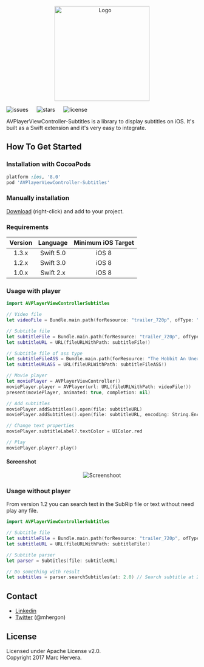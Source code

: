 <p align="center" >
<img src="https://raw.github.com/mhergon/AVPlayerViewController-Subtitles/master/assets/logo.png" alt="Logo" title="Logo" width=250>
</p>

![issues](https://img.shields.io/github/issues/mhergon/AVPlayerViewController-Subtitles.svg)
&emsp;
![stars](https://img.shields.io/github/stars/mhergon/AVPlayerViewController-Subtitles.svg)
&emsp;
![license](https://img.shields.io/badge/license-Apache%202.0-brightgreen.svg)


AVPlayerViewController-Subtitles is a library to display subtitles on iOS. It's built as a Swift extension and it's very easy to integrate.

## How To Get Started

### Installation with CocoaPods

```ruby
platform :ios, '8.0'
pod 'AVPlayerViewController-Subtitles'
```

### Manually installation

[Download](https://github.com/mhergon/MPMoviePlayerController-Subtitles/raw/master/MPMoviePlayerController-Subtitles.swift) (right-click) and add to your project.

### Requirements

| Version | Language  | Minimum iOS Target  |
|:--------------------:|:---------------------------:|:---------------------------:|
|          1.3.x         |            Swift 5.0            |            iOS 8            |
|          1.2.x         |            Swift 3.0            |            iOS 8            |
|          1.0.x         |            Swift 2.x           |            iOS 8            |


### Usage with player

```swift
import AVPlayerViewControllerSubtitles
```

```swift
// Video file
let videoFile = Bundle.main.path(forResource: "trailer_720p", ofType: "mov")

// Subtitle file
let subtitleFile = Bundle.main.path(forResource: "trailer_720p", ofType: "srt")
let subtitleURL = URL(fileURLWithPath: subtitleFile!)

// Subtitle file of ass type
let subtitleFileASS = Bundle.main.path(forResource: "The Hobbit An Unexpected Journey 2012 1080p Blu-ray Remux AVC DTS-HD MA 7.1 - KRaLiMaRKo.简英1", ofType: "ass")
let subtitleURLASS = URL(fileURLWithPath: subtitleFileASS!)

// Movie player
let moviePlayer = AVPlayerViewController()
moviePlayer.player = AVPlayer(url: URL(fileURLWithPath: videoFile!))
present(moviePlayer, animated: true, completion: nil)

// Add subtitles
moviePlayer.addSubtitles().open(file: subtitleURL)
moviePlayer.addSubtitles().open(file: subtitleURL, encoding: String.Encoding.utf8)

// Change text properties
moviePlayer.subtitleLabel?.textColor = UIColor.red

// Play
moviePlayer.player?.play()
```

#### Screenshot
<p align="center" >
<img src="https://raw.github.com/mhergon/AVPlayerViewController-Subtitles/master/assets/screenshot.png" alt="Screenshoot" title="Screenshoot">
</p>

### Usage without player

From version 1.2 you can search text in the SubRip file or text without need play any file.

```swift
import AVPlayerViewControllerSubtitles
```

```swift
// Subtitle file
let subtitleFile = Bundle.main.path(forResource: "trailer_720p", ofType: "srt")
let subtitleURL = URL(fileURLWithPath: subtitleFile!)

// Subtitle parser
let parser = Subtitles(file: subtitleURL)

// Do something with result
let subtitles = parser.searchSubtitles(at: 2.0) // Search subtitle at 2.0 seconds
```

## Contact

- [Linkedin][2]
- [Twitter][3] (@mhergon)

[2]: https://es.linkedin.com/in/marchervera
[3]: http://twitter.com/mhergon "Marc Hervera"

## License

Licensed under Apache License v2.0.
<br>
Copyright 2017 Marc Hervera.

